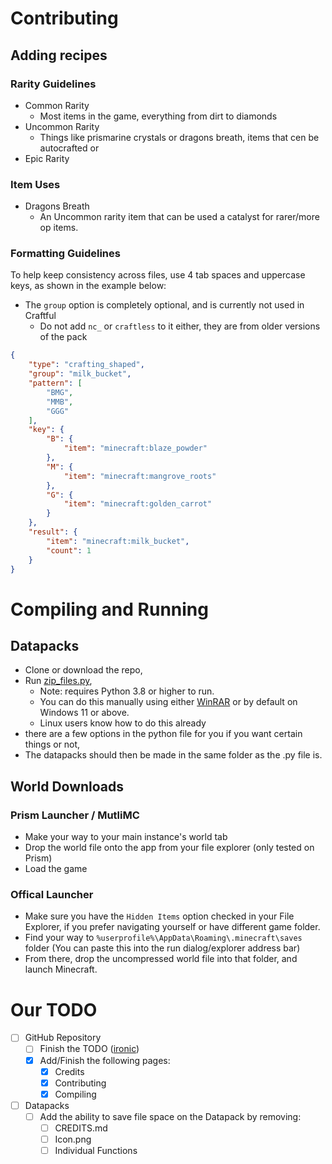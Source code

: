 # Contributing

## Adding recipes

### Rarity Guidelines

- Common Rarity
  - Most items in the game, everything from dirt to diamonds
- Uncommon Rarity
  - Things like prismarine crystals or dragons breath, items that cen be autocrafted or
- Epic Rarity

### Item Uses

- Dragons Breath
  - An Uncommon rarity item that can be used a catalyst for rarer/more op items.

### Formatting Guidelines

To help keep consistency across files, use 4 tab spaces and uppercase keys, as shown in the example below:

- The `group` option is completely optional, and is currently not used in Craftful
  - Do not add `nc_` or `craftless` to it either, they are from older versions of the pack

```json
{
    "type": "crafting_shaped",
    "group": "milk_bucket",
    "pattern": [
        "BMG",
        "MMB",
        "GGG"
    ],
    "key": {
        "B": {
            "item": "minecraft:blaze_powder"
        },
        "M": {
            "item": "minecraft:mangrove_roots"
        },
        "G": {
            "item": "minecraft:golden_carrot"
        }
    },
    "result": {
        "item": "minecraft:milk_bucket",
        "count": 1
    }
}
```

# Compiling and Running

## Datapacks

- Clone or download the repo,
- Run [zip_files.py](/projects/zip_files.py),
  - Note: requires Python 3.8 or higher to run.
  - You can do this manually using either [WinRAR](https://www.win-rar.com/download.html?&L=0) or by default on Windows 11 or above.
  - Linux users know how to do this already
- there are a few options in the python file for you if you want certain things or not,
- The datapacks should then be made in the same folder as the .py file is.

## World Downloads

### Prism Launcher / MutliMC

- Make your way to your main instance's world tab
- Drop the world file onto the app from your file explorer (only tested on Prism)
- Load the game

### Offical Launcher

- Make sure you have the `Hidden Items` option checked in your File Explorer, if you prefer navigating yourself or have different game folder.
- Find your way to `%userprofile%\AppData\Roaming\.minecraft\saves` folder (You can paste this into the run dialog/explorer address bar)
- From there, drop the uncompressed world file into that folder, and launch Minecraft.

# Our TODO

- [ ] GitHub Repository
  - [ ] Finish the TODO ([ironic](https://youtu.be/dKqLhzHSARI))
  - [X] Add/Finish the following pages:
    - [X] Credits
    - [X] Contributing
    - [x] Compiling
- [ ] Datapacks
  - [ ] Add the ability to save file space on the Datapack by removing:
    - [ ] CREDITS.md
    - [ ] Icon.png
    - [ ] Individual Functions
